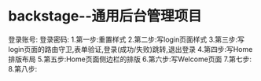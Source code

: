 # backstage--通用后台管理项目
登录账号:
登录密码:
1.第一步:重置样式
2.第二步:写login页面样式
3.第三步:写login页面的路由守卫,表单验证,登录(成功/失败)跳转,退出登录
4.第四步:写Home排版布局
5.第五步:Home页面侧边栏的排版
6.第六步:写Welcome页面
7.第七步:
8.第八步:
